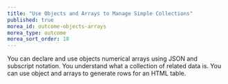 ```yaml
---
title: "Use Objects and Arrays to Manage Simple Collections"
published: true
morea_id: outcome-objects-arrays
morea_type: outcome
morea_sort_order: 10
---
```


You can declare and use objects numerical arrays using JSON and subscript notation. You understand what a collection of related data is. You can use object and arrays to generate rows for an HTML table.